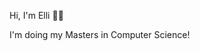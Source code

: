 Hi, I'm Elli ✌🏻

I'm doing my Masters in Computer Science!

<!---
elli3ling/elli3ling is a ✨ special ✨ repository because its `README.md` (this file) appears on your GitHub profile.
You can click the Preview link to take a look at your changes.
--->
